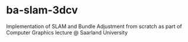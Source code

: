 # ba-slam-3dcv
Implementation of SLAM and Bundle Adjustment from scratch as part of Computer Graphics lecture @ Saarland University
